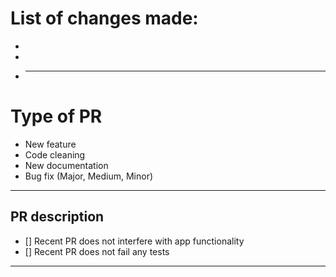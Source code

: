 # List of changes made:

-
-
-   ***

# Type of PR

-   New feature
-   Code cleaning
-   New documentation
-   Bug fix (Major, Medium, Minor)

---

## PR description

-   [] Recent PR does not interfere with app functionality
-   [] Recent PR does not fail any tests

---

<!---
Example:
Fix|Update for RaininSeit/repository_name/PR-Number/name_of_fix
--->
